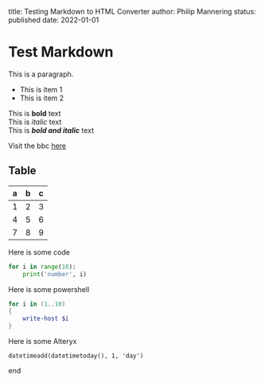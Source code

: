 title: Testing Markdown to HTML Converter
author: Philip Mannering
status: published
date: 2022-01-01

# Test Markdown

This is a paragraph.

* This is item 1
* This is item 2

This is **bold** text  
This is *italic* text  
This is ***bold and italic*** text  

Visit the bbc [here](www.bbc.co.uk)

## Table

a | b | c
---|---|---
1 | 2 | 3
4 | 5 | 6
7 | 8 | 9

Here is some code

```python
for i in range(10):
    print('number', i)
```

Here is some powershell
```powershell
for i in (1..10)
{
    write-host $i
}
```

Here is some Alteryx
```alteryx
datetimeadd(datetimetoday(), 1, 'day')
```

end